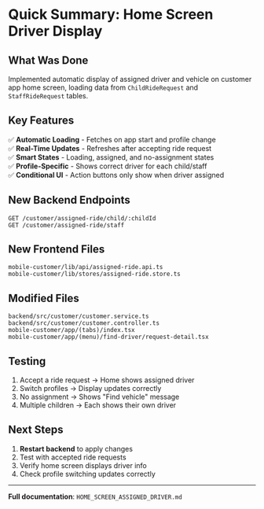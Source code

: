 # Quick Summary: Home Screen Driver Display

## What Was Done
Implemented automatic display of assigned driver and vehicle on customer app home screen, loading data from `ChildRideRequest` and `StaffRideRequest` tables.

## Key Features
✅ **Automatic Loading** - Fetches on app start and profile change  
✅ **Real-Time Updates** - Refreshes after accepting ride request  
✅ **Smart States** - Loading, assigned, and no-assignment states  
✅ **Profile-Specific** - Shows correct driver for each child/staff  
✅ **Conditional UI** - Action buttons only show when driver assigned  

## New Backend Endpoints
```
GET /customer/assigned-ride/child/:childId
GET /customer/assigned-ride/staff
```

## New Frontend Files
```
mobile-customer/lib/api/assigned-ride.api.ts
mobile-customer/lib/stores/assigned-ride.store.ts
```

## Modified Files
```
backend/src/customer/customer.service.ts
backend/src/customer/customer.controller.ts
mobile-customer/app/(tabs)/index.tsx
mobile-customer/app/(menu)/find-driver/request-detail.tsx
```

## Testing
1. Accept a ride request → Home shows assigned driver
2. Switch profiles → Display updates correctly
3. No assignment → Shows "Find vehicle" message
4. Multiple children → Each shows their own driver

## Next Steps
1. **Restart backend** to apply changes
2. Test with accepted ride requests
3. Verify home screen displays driver info
4. Check profile switching updates correctly

---
**Full documentation**: `HOME_SCREEN_ASSIGNED_DRIVER.md`
